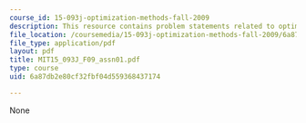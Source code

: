 ```yaml
---
course_id: 15-093j-optimization-methods-fall-2009
description: This resource contains problem statements related to optimization methods.
file_location: /coursemedia/15-093j-optimization-methods-fall-2009/6a87db2e80cf32fbf04d559368437174_MIT15_093J_F09_assn01.pdf
file_type: application/pdf
layout: pdf
title: MIT15_093J_F09_assn01.pdf
type: course
uid: 6a87db2e80cf32fbf04d559368437174

---
```

None